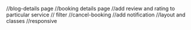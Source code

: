 //blog-details page
//booking details page
//add review and rating to particular service
// filter
//cancel-booking
//add notification
//layout and classes
//responsive
